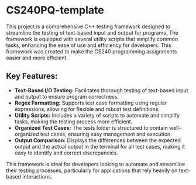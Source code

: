 # CS240PQ-template

This project is a comprehensive C++ testing framework designed to streamline the testing of text-based input and output for programs. The framework is equipped with several utility scripts that simplify common tasks, enhancing the ease of use and efficiency for developers. This framework was created to make the CS240 programming assignments easier and more efficient.

## Key Features:
- **Text-Based I/O Testing:** Facilitates thorough testing of text-based input and output to ensure program correctness.
- **Regex Formatting:** Supports test case formatting using regular expressions, allowing for flexible and robust test definitions.
- **Utility Scripts:** Includes a variety of scripts to automate and simplify tasks, making the testing process more efficient.
- **Organized Test Cases:** The tests folder is structured to contain well-organized test cases, ensuring easy management and execution.
- **Output Comparison:** Displays the differences between the expected output and the actual output in the terminal for all test cases, making it easy to identify and correct discrepancies.

This framework is ideal for developers looking to automate and streamline their testing processes, particularly for applications that rely heavily on text-based interactions.
